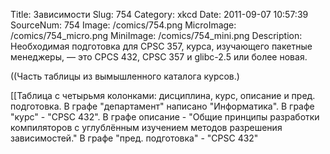 Title: Зависимости 
Slug: 754 
Category: xkcd 
Date: 2011-09-07 10:57:39 
SourceNum: 754 
Image: /comics/754.png 
MicroImage: /comics/754_micro.png 
MiniImage: /comics/754_mini.png 
Description: Необходимая подготовка для CPSC 357, курса, изучающего пакетные менеджеры, — это CPCS 432, CPSC 357 и glibc-2.5 или более новая. 

((Часть таблицы из вымышленного каталога курсов.)

[[Таблица с четырьмя колонками: дисциплина, курс, описание и пред. подготовка. В графе "департамент" написано "Информатика". В графе "курс" - "CPSC 432". В графе описание - "Общие принципы разработки компиляторов c углублённым изучением методов разрешения зависимостей." В графе "пред. подготовка" - "CPSC 432"
